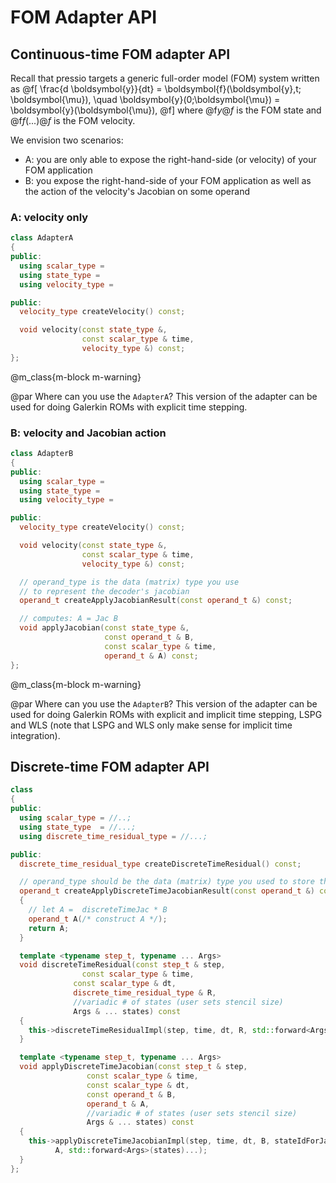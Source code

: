 
# FOM Adapter API

## Continuous-time FOM adapter API

Recall that pressio targets a generic full-order model (FOM) system written as
@f[
\frac{d \boldsymbol{y}}{dt} =
\boldsymbol{f}(\boldsymbol{y},t; \boldsymbol{\mu}),
\quad \boldsymbol{y}(0;\boldsymbol{\mu}) = \boldsymbol{y}(\boldsymbol{\mu}),
@f]
where @f$y@f$ is the FOM state and @f$f(...)@f$ is the FOM velocity.

We envision two scenarios:
* A: you are only able to expose the right-hand-side (or velocity) of your FOM application
* B: you expose the right-hand-side of your FOM application as well as
the action of the velocity's Jacobian on some operand

### A: velocity only
```cpp
class AdapterA
{
public:
  using scalar_type =
  using state_type =
  using velocity_type =

public:
  velocity_type createVelocity() const;

  void velocity(const state_type &,
			    const scalar_type & time,
				velocity_type &) const;
};
```

@m_class{m-block m-warning}

@par Where can you use the `AdapterA`?
This version of the adapter can be used for doing Galerkin ROMs with explicit time stepping.


### B: velocity and Jacobian action
```cpp
class AdapterB
{
public:
  using scalar_type =
  using state_type =
  using velocity_type =

public:
  velocity_type createVelocity() const;

  void velocity(const state_type &,
			    const scalar_type & time,
				velocity_type &) const;

  // operand_type is the data (matrix) type you use
  // to represent the decoder's jacobian
  operand_t createApplyJacobianResult(const operand_t &) const;

  // computes: A = Jac B
  void applyJacobian(const state_type &,
					 const operand_t & B,
					 const scalar_type & time,
					 operand_t & A) const;
};
```

@m_class{m-block m-warning}

@par Where can you use the `AdapterB`?
This version of the adapter can be used for doing Galerkin ROMs with explicit
and implicit time stepping, LSPG and WLS (note that LSPG and WLS only
make sense for implicit time integration).


## Discrete-time FOM adapter API

```cpp
class
{
public:
  using scalar_type = //..;
  using state_type  = //...;
  using discrete_time_residual_type = //...;

public:
  discrete_time_residual_type createDiscreteTimeResidual() const;

  // operand_type should be the data (matrix) type you used to store the basis.
  operand_t createApplyDiscreteTimeJacobianResult(const operand_t &) const
  {
    // let A =  discreteTimeJac * B
    operand_t A(/* construct A */);
    return A;
  }

  template <typename step_t, typename ... Args>
  void discreteTimeResidual(const step_t & step,
                const scalar_type & time,
              const scalar_type & dt,
              discrete_time_residual_type & R,
              //variadic # of states (user sets stencil size)
              Args & ... states) const
  {
    this->discreteTimeResidualImpl(step, time, dt, R, std::forward<Args>(states)... );
  }

  template <typename step_t, typename ... Args>
  void applyDiscreteTimeJacobian(const step_t & step,
                 const scalar_type & time,
                 const scalar_type & dt,
                 const operand_t & B,
                 operand_t & A,
                 //variadic # of states (user sets stencil size)
                 Args & ... states) const
  {
    this->applyDiscreteTimeJacobianImpl(step, time, dt, B, stateIdForJacobian,
          A, std::forward<Args>(states)...);
  }
};
```

